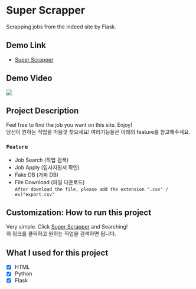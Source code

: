 # Super Scrapper

Scrapping jobs from the indeed site by Flask.

## Demo Link

- [Super Scrapper](http://superscrapper--youngwookkim.repl.co/)

## Demo Video

![](Super-Scrapper_demo.gif)

## Project Description 

Feel free to find the job you want on this site. Enjoy!  
당신이 원하는 직업을 마음껏 찾으세요! 여러기능들은 아래의 feature를 참고해주세요.

### `Feature`

- Job Search (직업 검색)
- Job Apply (입사지원서 확인)
- Fake DB (가짜 DB)
- File Download (파일 다운로드)  
  `After download the file, please add the extension ".csv" / ex)"export.csv"`

## Customization: How to run this project

Very simple. Click [Super Scrapper](http://superscrapper--youngwookkim.repl.co/) and Searching!  
위 링크를 클릭하고 원하는 직업을 검색하면 됩니다. 

## What I used for this project 

- [X] HTML
- [X] Python
- [X] Flask
